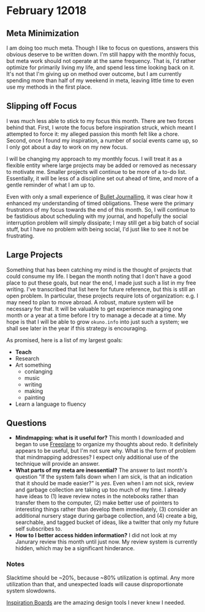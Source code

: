 # February 12018

## Meta Minimization

I am doing too much meta.
Though I like to focus on questions, answers this obvious deserve to be written down.
I'm still happy with the monthly focus, but meta work should not operate at the same frequency.
That is, I'd rather optimize for primarily living my life, and spend less time looking back on it.
It's not that I'm giving up on method over outcome, but I am currently spending more than half of my weekend in meta, leaving little time to even use my methods in the first place.

## Slipping off Focus

I was much less able to stick to my focus this month.
There are two forces behind that.
First, I wrote the focus before inspiration struck, which meant I attempted to force it: my alleged passion this month felt like a chore.
Second, once I found my inspiration, a number of social events came up, so I only got about a day to work on my new focus.

I will be changing my approach to my monthly focus.
I will treat it as a flexible entity where large projects may be added or removed as necessary to motivate me.
Smaller projects will continue to be more of a to-do list.
Essentially, it will be less of a discipline set out ahead of time, and more of a gentle reminder of what I am up to.

Even with only a small experience of [Bullet Journalling](http://bulletjournal.com/), it was clear how it enhanced my understanding of timed obligations.
These were the primary frustrators of my focus towards the end of this month.
So, I will continue to be fastidious about scheduling with my journal, and hopefully the social interruption problem will simply dissipate; I may still get a big batch of social stuff, but I have no problem with being social, I'd just like to see it not be frustrating.

## Large Projects

Something that has been catching my mind is the thought of projects that could consume my life.
I began the month noting that I don't have a good place to put these goals, but near the end, I made just such a list in my free writing.
I've transcribed that list here for future reference, but this is still an open problem.
In particular, these projects require lots of organization: e.g. I may need to plan to move abroad.
A robust, mature system will be necessary for that.
It will be valuable to get experience managing one month or a year at a time before I try to manage a decade at a time.
My hope is that I will be able to grow `okuno.info` into just such a system; we shall see later in the year if this strategy is encouraging.

As promised, here is a list of my largest goals:
  * **Teach**
  * Research
  * Art something
      * conlanging
      * music
      * writing
      * making
      * painting
  * Learn a language to fluency

## Questions

  * **Mindmapping: what is it useful for?**
    This month I downloaded and began to use [Freeplane](https://www.freeplane.org/wiki/index.php/Home) to organize my thoughts about redo.
    It definitely appears to be useful, but I'm not sure why.
    What is the form of problem that mindmapping addresses?
    I expect only additional use of the technique will provide an answer.
  * **What parts of my meta are inessential?**
    The answer to last month's question "If the system falls down when I am sick, is that an indication that it should be made easier?" is _yes_.
    Even when I am not sick, review and garbage collection are taking up too much of my time.
    I already have ideas to (1) leave review notes in the notebooks rather than transfer them to the computer, (2) make better use of pointers to interesting things rather than develop them immediately, (3) consider an additional nursery stage during garbage collection, and (4) create a big, searchable, and tagged bucket of ideas, like a twitter that only my future self subscribes to.
  * **How to I better access hidden information?**
    I did not look at my Janurary review this month until just now.
    My review system is currently hidden, which may be a significant hinderance.

### Notes

Slacktime should be ~20%, because ~80% utilization is optimal.
Any more utilization than that, and unexpected loads will cause disproportionate system slowdowns.

[Inspiration Boards](http://owl-ink.com/owl-ink-inspiration-boards/) are the amazing design tools I never knew I needed.
